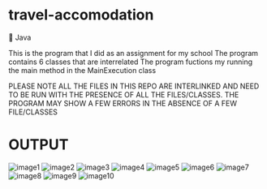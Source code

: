 # travel-accomodation
🔵 Java

This is the program that I did as an assignment for my school
The program contains 6 classes that are interrelated 
The program fuctions my running the main method in the MainExecution class

PLEASE NOTE ALL THE FILES IN THIS REPO ARE INTERLINKED AND NEED TO BE RUN WITH THE PRESENCE OF ALL THE FILES/CLASSES. 
THE PROGRAM MAY SHOW A FEW ERRORS IN THE ABSENCE OF A FEW FILE/CLASSES

# OUTPUT

![image1](https://user-images.githubusercontent.com/76808676/103506037-ce128500-4e81-11eb-9eb1-cf8e0e532bdb.png)
![image2](https://user-images.githubusercontent.com/76808676/103506038-ceab1b80-4e81-11eb-897d-f911b36a0ec1.png)
![image3](https://user-images.githubusercontent.com/76808676/103506039-ceab1b80-4e81-11eb-9157-9029e37ce97b.png)
![image4](https://user-images.githubusercontent.com/76808676/103506041-cf43b200-4e81-11eb-865b-736b44af785c.png)
![image5](https://user-images.githubusercontent.com/76808676/103506042-cfdc4880-4e81-11eb-858a-01e1bcefbdef.png)
![image6](https://user-images.githubusercontent.com/76808676/103506044-cfdc4880-4e81-11eb-84d1-3bc478f6508c.png)
![image7](https://user-images.githubusercontent.com/76808676/103506045-d074df00-4e81-11eb-9541-bfe58d8da7cc.png)
![image8](https://user-images.githubusercontent.com/76808676/103506047-d10d7580-4e81-11eb-8a17-83aa6135f117.png)
![image9](https://user-images.githubusercontent.com/76808676/103506048-d10d7580-4e81-11eb-9417-4e04ae5370d5.png)
![image10](https://user-images.githubusercontent.com/76808676/103506049-d1a60c00-4e81-11eb-9876-f67ed4917a64.png)
